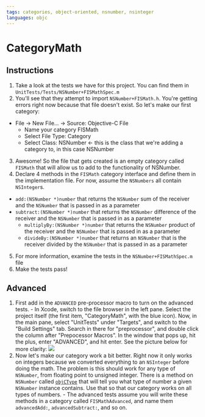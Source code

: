 ```yaml
---
tags: categories, object-oriented, nsnumber, nsinteger
languages: objc
---
```


# CategoryMath

## Instructions
1. Take a look at the tests we have for this project. You can find them in `UnitTests/Tests/NSNumber+FISMathSpec.m`
2. You'll see that they attempt to import `NSNumber+FISMath.h`. You're getting errors right now because that file doesn't exist. So let's make our first category:
  - File -> New File... -> Source: Objective-C File
    - Name your category FISMath
    - Select File Type: Category
    - Select Class: NSNumber <- this is the class that we're adding a category
      to, in this case NSNumber
3. Awesome! So the file that gets created is an empty category called `FISMath` that will allow us to add to the functionality of NSNumber.
4. Declare 4 methods in the `FISMath` category interface and define them in the implementation file. For now, assume the `NSNumbers` all contain `NSInteger`s.
  - `add:(NSNumber *)number` that returns the `NSNumber` sum of the receiver and the `NSNumber` that is passed in as a parameter 
  - `subtract:(NSNumber *)number` that returns the `NSNumber` difference of the receiver and the `NSNumber` that is passed in as a parameter 
	- `multiplyBy:(NSNumber *)number` that returns the `NSNumber` product of the receiver and the `NSNumber` that is passed in as a parameter
	- `divideBy:(NSNumber *)number` that returns an `NSNumber` that is the receiver divided by the `NSNumber` that is passed in as a parameter
5. For more information, examine the tests in the `NSNumber+FISMathSpec.m` file
6. Make the tests pass!

## Advanced

  1. First add in the `ADVANCED` pre-processor macro to turn on the advanced tests.
    - In Xcode, switch to the file browser in the left pane. Select the project itself (the first item, "CategoryMath", with the blue icon). Now, in the main pane, select "UnitTests" under "Targets", and switch to the "Build Settings" tab. Search in there for "preprocessor", and double click the column after "Prepocessor Macros". In the window that pops up, hit the plus, enter "ADVANCED", and hit enter. See the picture below for more clarity:
    ![](http://curriculum-content.s3.amazonaws.com/ios/category-math/advanced-prepocessor-define.png)
  2. Now let's make our category work a bit better. Right now it only works on integers because we converted everything to an `NSInteger` before doing the math. The problem is this should work for any type of `NSNumber`, from floating point to unsigned integer. There is a method on `NSNumber` called [`objCType`](http://stackoverflow.com/a/2518820) that will tell you what type of number a given `NSNumber` instance contains. Use that so that our category works on all types of numbers.
    - The advanced tests assume you will write these methods in a category called `FISMathAdvanced`, and name them `advancedAdd:`, `advancedSubtract:`, and so on.


